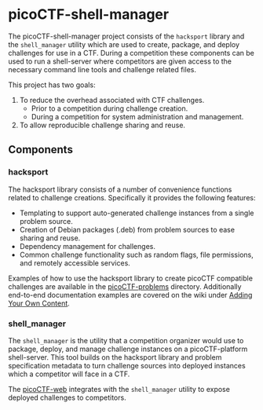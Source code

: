 # picoCTF-shell-manager

The picoCTF-shell-manager project consists of the `hacksport` library and the `shell_manager` utility which are used to create, package, and deploy challenges for use in a CTF.  During a competition these components can be used to run a shell-server where competitors are given access to the necessary command line tools and challenge related files.

This project has two goals:

1. To reduce the overhead associated with CTF challenges.
    - Prior to a competition during challenge creation.
    - During a competition for system administration and management.
2. To allow reproducible challenge sharing and reuse.

## Components

### hacksport

The hacksport library consists of a number of convenience functions related to challenge creations.  Specifically it provides the following features:

- Templating to support auto-generated challenge instances from a single problem source.
- Creation of Debian packages (.deb) from problem sources to ease sharing and reuse.
- Dependency management for challenges.
- Common challenge functionality such as random flags, file permissions, and remotely accessible services.

Examples of how to use the hacksport library to create picoCTF compatible challenges are available in the [picoCTF-problems](../picoCTF-problems/) directory.  Additionally end-to-end documentation examples are covered on the wiki under [Adding Your Own Content](https://github.com/picoCTF/picoCTF/wiki/Adding-Your-Own-Content).

### shell_manager

The `shell_manager` is the utility that a competition organizer would use to package, deploy, and manage challenge instances on a picoCTF-platform shell-server.  This tool builds on the hacksport library and problem specification metadata to turn challenge sources into deployed instances which a competitor will face in a CTF.

The [picoCTF-web](../picoCTF-web) integrates with the `shell_manager` utility to expose deployed challenges to competitors.
